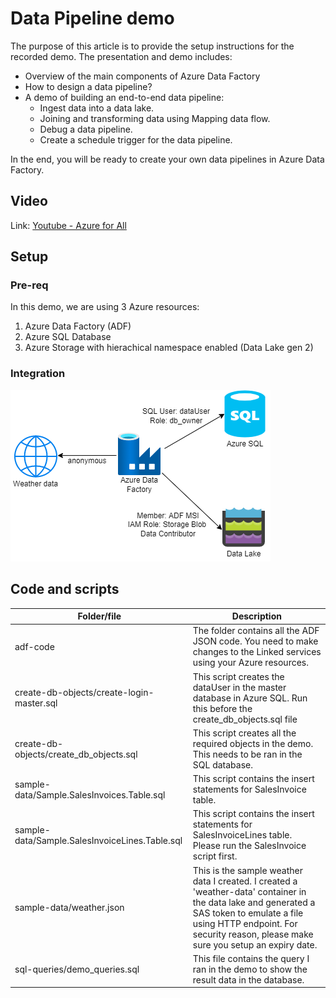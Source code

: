 # Data Pipeline demo
The purpose of this article is to provide the setup instructions for the recorded demo. The presentation and demo includes: 
- Overview of the main components of Azure Data Factory
- How to design a data pipeline?
- A demo of building an end-to-end data pipeline:
    - Ingest data into a data lake.
    - Joining and transforming data using Mapping data flow.
    - Debug a data pipeline.
    - Create a schedule trigger for the data pipeline.

In the end, you will be ready to create your own data pipelines in Azure Data Factory. 

## Video
Link: [Youtube - Azure for All](https://www.youtube.com/watch?v=9Q8aumWk9Ww)

## Setup
### Pre-req
In this demo, we are using 3 Azure resources: 
1. Azure Data Factory (ADF)
1. Azure SQL Database
1. Azure Storage with hierachical namespace enabled (Data Lake gen 2)  

### Integration
![Service integration](./images/ADF-data-pipeline-integration.png)


## Code and scripts
| Folder/file | Description |
| --- | --- |
| adf-code | The folder contains all the ADF JSON code. You need to make changes to the Linked services using your Azure resources. |
| create-db-objects/create-login-master.sql | This script creates the dataUser in the master database in Azure SQL. Run this before the create_db_objects.sql file |
| create-db-objects/create_db_objects.sql | This script creates all the required objects in the demo. This needs to be ran in the SQL database. |
| sample-data/Sample.SalesInvoices.Table.sql | This script contains the insert statements for SalesInvoice table. |
| sample-data/Sample.SalesInvoiceLines.Table.sql | This script contains the insert statements for SalesInvoiceLines table. Please run the SalesInvoice script first. |
| sample-data/weather.json | This is the sample weather data I created. I created a 'weather-data' container in the data lake and generated a SAS token to emulate a file using HTTP endpoint. For security reason, please make sure you setup an expiry date. |
| sql-queries/demo_queries.sql | This file contains the query I ran in the demo to show the result data in the database. |


